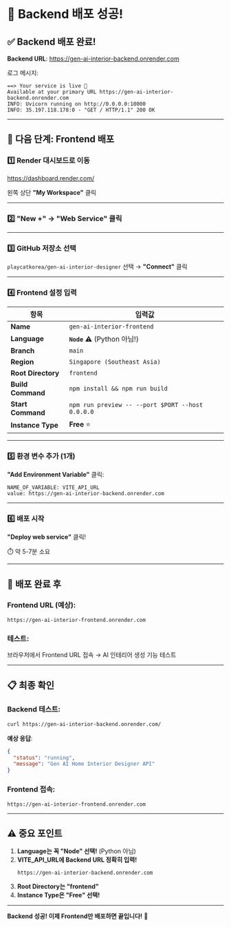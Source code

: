 # 🎉 Backend 배포 성공!

## ✅ Backend 배포 완료!

**Backend URL**: https://gen-ai-interior-backend.onrender.com

로그 메시지:
```
==> Your service is live 🎉
Available at your primary URL https://gen-ai-interior-backend.onrender.com
INFO: Uvicorn running on http://0.0.0.0:10000
INFO: 35.197.118.178:0 - "GET / HTTP/1.1" 200 OK
```

---

## 🚀 다음 단계: Frontend 배포

### 1️⃣ Render 대시보드로 이동

https://dashboard.render.com/

왼쪽 상단 **"My Workspace"** 클릭

---

### 2️⃣ "New +" → "Web Service" 클릭

---

### 3️⃣ GitHub 저장소 선택

`playcatkorea/gen-ai-interior-designer` 선택 → **"Connect"** 클릭

---

### 4️⃣ Frontend 설정 입력

| 항목 | 입력값 |
|------|--------|
| **Name** | `gen-ai-interior-frontend` |
| **Language** | **`Node`** ⚠️ (Python 아님!) |
| **Branch** | `main` |
| **Region** | `Singapore (Southeast Asia)` |
| **Root Directory** | `frontend` |
| **Build Command** | `npm install && npm run build` |
| **Start Command** | `npm run preview -- --port $PORT --host 0.0.0.0` |
| **Instance Type** | **Free** ⭐ |

---

### 5️⃣ 환경 변수 추가 (1개)

**"Add Environment Variable"** 클릭:

```
NAME_OF_VARIABLE: VITE_API_URL
value: https://gen-ai-interior-backend.onrender.com
```

---

### 6️⃣ 배포 시작

**"Deploy web service"** 클릭!

⏱️ 약 5-7분 소요

---

## 🎯 배포 완료 후

### Frontend URL (예상):
```
https://gen-ai-interior-frontend.onrender.com
```

### 테스트:
브라우저에서 Frontend URL 접속 → AI 인테리어 생성 기능 테스트

---

## 📋 최종 확인

### Backend 테스트:
```bash
curl https://gen-ai-interior-backend.onrender.com/
```

**예상 응답**:
```json
{
  "status": "running",
  "message": "Gen AI Home Interior Designer API"
}
```

### Frontend 접속:
```
https://gen-ai-interior-frontend.onrender.com
```

---

## ⚠️ 중요 포인트

1. **Language는 꼭 "Node" 선택!** (Python 아님)
2. **VITE_API_URL에 Backend URL 정확히 입력!**
   ```
   https://gen-ai-interior-backend.onrender.com
   ```
3. **Root Directory는 "frontend"**
4. **Instance Type은 "Free" 선택!**

---

**Backend 성공! 이제 Frontend만 배포하면 끝입니다!** 🚀
